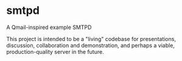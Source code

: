 # smtpd
A Qmail-inspired example SMTPD

This project is intended to be a "living" codebase for presentations, discussion, 
collaboration and demonstration, and perhaps a viable, production-quality server
in the future.